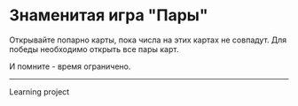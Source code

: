 

# Знаменитая игра "Пары"
Открывайте попарно карты, пока числа на этих картах не совпадут. Для победы необходимо открыть все пары карт.

И помните - время ограничено.

----

Learning project
